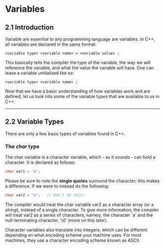 # Variables

## 2.1 Introduction
Variable are essential to any programming language are variables. In C++, all 
variables are declared in the same format: 

```
<variable type> <variable name> = <variable value> ;
```

This basically tells the compiler the type of the variable, the way we will 
reference the variable, and what the value the variable will have. One can 
leave a variable unitialized like so:

```
<variable type> <variable name> ;
```

Now that we have a basic understanding of how variables work and are defined,
let us look into some of the variable types that are available to us in C++.

---

## 2.2 Variable Types

There are only a few basic types of variables found in C++.

### The *char* type

The char variable is a character variable, which - as it sounds - can hold a
character. It is declared as follows:

```C++
char var1 = 'a';
```

Please be sure to note the **single quotes** surround the character; this makes
a difference. If we were to instead do the following:

```C++
char var2 = "a";   // Don't do this!
```

The compiler would treat the char variable var2 as a character array (or a *string*),
instead of a single character. To give more information, the compiler will treat var2
as a series of characters, namely, the character 'a' and the null-terminating character,
'\0' (more on this later). 

Character variables also translate into integers, which can be different depending on 
what encoding scheme your machine uses. For most machines, they use a character encoding
scheme known as ASCII.